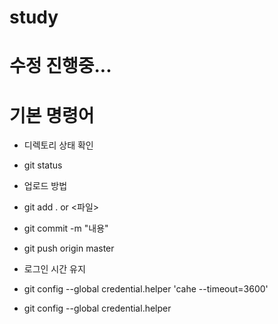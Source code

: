 # study

# 수정 진행중...

# 기본 명령어
- 디렉토리 상태 확인
 - git status

- 업로드 방법
 - git add . or <파일>
 - git commit -m "내용"
 - git push origin master

- 로그인 시간 유지
 - git config --global credential.helper 'cahe --timeout=3600'
 - git config --global credential.helper


